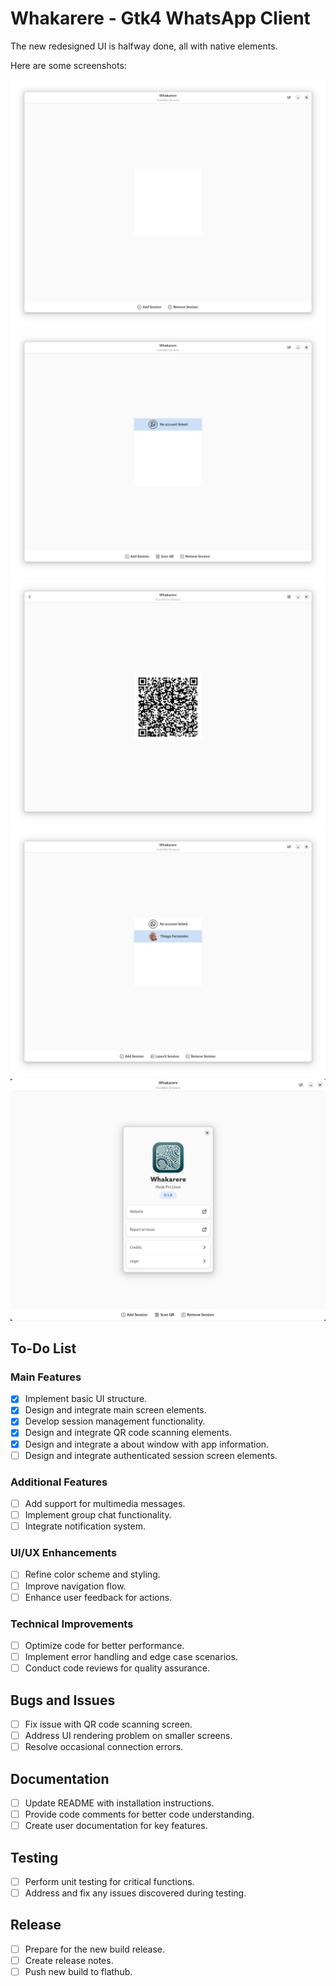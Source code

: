 # Whakarere - Gtk4 WhatsApp Client

The new redesigned UI is halfway done, all with native elements.

Here are some screenshots:

![Main Screen](main-screen.png) 
![Main Screen With Added Session](main-screen-with-session.png) 
![QR Code Scanning Screen](qr-code-screen.png)
![Main Screen With Authenticated Session](main-window-authenticated-session.png)
![About Window](about.png)

## To-Do List

### Main Features
- [X] Implement basic UI structure.
- [X] Design and integrate main screen elements.
- [X] Develop session management functionality.
- [X] Design and integrate QR code scanning elements.
- [X] Design and integrate a about window with app information.
- [ ] Design and integrate authenticated session screen elements. 

### Additional Features
- [ ] Add support for multimedia messages.
- [ ] Implement group chat functionality.
- [ ] Integrate notification system.

### UI/UX Enhancements
- [ ] Refine color scheme and styling.
- [ ] Improve navigation flow.
- [ ] Enhance user feedback for actions.

### Technical Improvements
- [ ] Optimize code for better performance.
- [ ] Implement error handling and edge case scenarios.
- [ ] Conduct code reviews for quality assurance.

## Bugs and Issues
- [ ] Fix issue with QR code scanning screen.
- [ ] Address UI rendering problem on smaller screens.
- [ ] Resolve occasional connection errors.

## Documentation
- [ ] Update README with installation instructions.
- [ ] Provide code comments for better code understanding.
- [ ] Create user documentation for key features.

## Testing
- [ ] Perform unit testing for critical functions.
- [ ] Address and fix any issues discovered during testing.

## Release
- [ ] Prepare for the new build release.
- [ ] Create release notes.
- [ ] Push new build to flathub.
